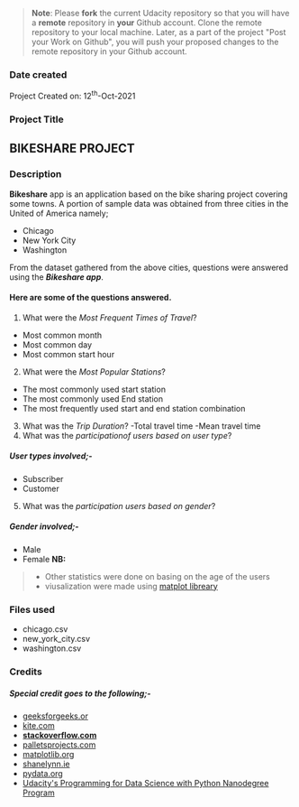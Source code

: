 >**Note**: Please **fork** the current Udacity repository so that you will have a **remote** repository in **your** Github account. Clone the remote repository to your local machine. Later, as a part of the project "Post your Work on Github", you will push your proposed changes to the remote repository in your Github account.

### Date created
<!-- Include the date you created this project and README file. -->
Project Created on: 12<sup>th</sup>-Oct-2021

### Project Title
<!-- Replace the Project Title -->
## BIKESHARE PROJECT

### Description
<!-- Describe what your project is about and what it does -->
**Bikeshare** app is an application based on the bike sharing project covering some towns. A portion of sample data was obtained from three cities in the United of America namely;
- Chicago
- New York City
- Washington

From the dataset gathered from the above cities, questions were answered using the ***Bikeshare app***.
#### Here are some of the questions answered. ####
1. What were the _Most Frequent Times of Travel_?
 - Most common month
 - Most common day
 - Most common start hour
2. What were the _Most Popular Stations_?
 - The most commonly used start station
 - The most commonly used End station
 - The most frequently used start and end station combination
3. What was the _Trip Duration_?
  -Total travel time
  -Mean travel time
4. What was the _participationof users based on user type_?
##### User types involved;- #####
* Subscriber
* Customer
5. What was the _participation users based on gender_?
##### Gender involved;- #####
* Male
* Female
**NB:** 
> - Other statistics were done on basing on the age of the users
> - viusalization were made using [matplot libreary](https://matplotlib.org/) 


### Files used
<!-- Include the files used -->
- chicago.csv
- new_york_city.csv
- washington.csv

### Credits
<!-- It's important to give proper credit. Add links to any repo that inspired you or blogposts you consulted. -->
##### Special credit goes to the following;-
- [geeksforgeeks.or](https://www.geeksforgeeks.org/python-pandas-series-dt-time/)
- [ kite.com](https://www.kite.com/python/answers/how-to-find-the-max-value-of-a-pandas-dataframe-column-in-python)
- [ **stackoverflow.com** ](https://stackoverflow.com/questions/30222533/create-a-day-of-week-column-in-a-pandas-dataframe-using-python)
- [palletsprojects.com ](https://click.palletsprojects.com/en/7.x/quickstart/)
- [matplotlib.org ](https://matplotlib.org/stable/tutorials/introductory/usage.html#sphx-glr-tutorials-introductory-usage-py)
- [shanelynn.ie ](https://www.shanelynn.ie/pandas-iloc-loc-select-rows-and-columns-dataframe/)
- [ pydata.org ](https://pandas.pydata.org/docs/reference/api/pandas.DataFrame.to_json.html)
- [ Udacity's Programming for Data Science with Python Nanodegree Program](www.udacity.com)
